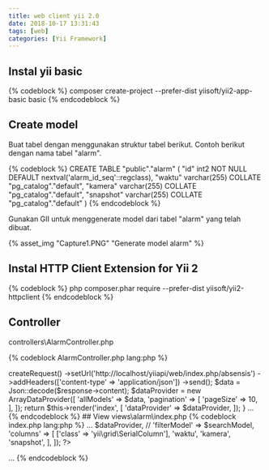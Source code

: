 ```yaml
---
title: web client yii 2.0
date: 2018-10-17 13:31:43
tags: [web]
categories: [Yii Framework]
---
```


## Instal yii basic

{% codeblock %}
composer create-project --prefer-dist yiisoft/yii2-app-basic basic
{% endcodeblock %}

## Create model

Buat tabel dengan menggunakan struktur tabel berikut. Contoh berikut dengan nama tabel "alarm".

{% codeblock %}
CREATE TABLE "public"."alarm" (
  "id" int2 NOT NULL DEFAULT nextval('alarm_id_seq'::regclass),
  "waktu" varchar(255) COLLATE "pg_catalog"."default",
  "kamera" varchar(255) COLLATE "pg_catalog"."default",
  "snapshot" varchar(255) COLLATE "pg_catalog"."default"
)
{% endcodeblock %}

Gunakan GII untuk menggenerate model dari tabel "alarm" yang telah dibuat.

{% asset_img "Capture1.PNG" "Generate model alarm" %}


## Instal HTTP Client Extension for Yii 2

{% codeblock %}
php composer.phar require --prefer-dist yiisoft/yii2-httpclient
{% endcodeblock %}

## Controller

controllers\AlarmController.php

{% codeblock AlarmController.php lang:php %}
<?php
...
use yii\data\ArrayDataProvider;
use yii\httpclient\Client;
use yii\helpers\Json;
...

public function actionIndex()
{
    $client = new Client();
    $response = $client->createRequest()
        ->setUrl('http://localhost/yiiapi/web/index.php/absensis')
        ->addHeaders(['content-type' => 'application/json'])
        ->send();
    $data = Json::decode($response->content);
    $dataProvider = new ArrayDataProvider([
        'allModels' => $data,
        'pagination' => [
            'pageSize' => 10,
        ],
    ]);
    return $this->render('index', [
        'dataProvider' => $dataProvider,
    ]);
}
...

{% endcodeblock %}
<!-- more -->

## View

views\alarm\index.php

{% codeblock index.php lang:php %}
...
<?= GridView::widget([
    'dataProvider' => $dataProvider,
    // 'filterModel' => $searchModel,
    'columns' => [
        ['class' => 'yii\grid\SerialColumn'],
        'waktu',
        'kamera',
        'snapshot',
    ],
]); ?>
...
{% endcodeblock %}